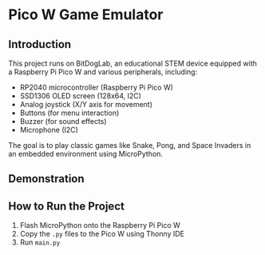 # Pico W Game Emulator  

## Introduction  

This project runs on BitDogLab, an educational STEM device equipped with a Raspberry Pi Pico W and various peripherals, including:  
- RP2040 microcontroller (Raspberry Pi Pico W)  
- SSD1306 OLED screen (128x64, I2C)  
- Analog joystick (X/Y axis for movement)  
- Buttons (for menu interaction)  
- Buzzer (for sound effects)
- Microphone (I2C)

The goal is to play classic games like Snake, Pong, and Space Invaders in an embedded environment using MicroPython.  

## Demonstration
<!-- Place images and videos -->

## How to Run the Project  
1. Flash MicroPython onto the Raspberry Pi Pico W  
2. Copy the `.py` files to the Pico W using Thonny IDE  
3. Run `main.py`  
